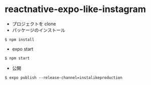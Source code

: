 # reactnative-expo-like-instagram

- プロジェクトを clone
- パッケージのインストール

```
$ npm install
```

- expo start

```
$ npm start
```

- 公開

```
$ expo publish --release-channel=instalikeproduction
```
